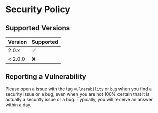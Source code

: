 # Security Policy

## Supported Versions

| Version | Supported          |
| ------- | ------------------ |
| 2.0.x   | :white_check_mark: |
| < 2.0.0 | :x:                |

## Reporting a Vulnerability

Please open a issue with the tag `vulnerability` or `bug` when you find a security issue or a bug,
even when you are not 100% certain that it is actually a security issue or a bug. Typically, you will receive an answer within a day.
